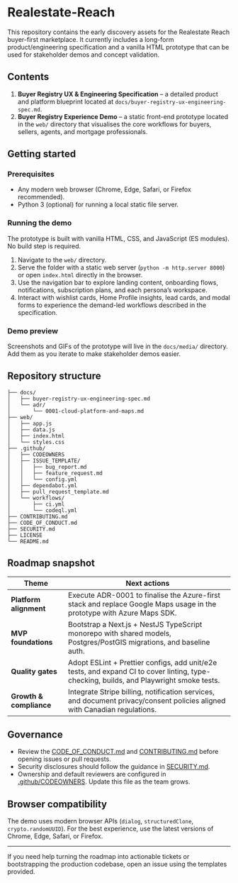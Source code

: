 # Realestate-Reach

This repository contains the early discovery assets for the Realestate Reach buyer-first marketplace. It currently includes a long-form product/engineering specification and a vanilla HTML prototype that can be used for stakeholder demos and concept validation.

## Contents

1. **Buyer Registry UX & Engineering Specification** – a detailed product and platform blueprint located at `docs/buyer-registry-ux-engineering-spec.md`.
2. **Buyer Registry Experience Demo** – a static front-end prototype located in the `web/` directory that visualises the core workflows for buyers, sellers, agents, and mortgage professionals.

## Getting started

### Prerequisites

* Any modern web browser (Chrome, Edge, Safari, or Firefox recommended).
* Python 3 (optional) for running a local static file server.

### Running the demo

The prototype is built with vanilla HTML, CSS, and JavaScript (ES modules). No build step is required.

1. Navigate to the `web/` directory.
2. Serve the folder with a static web server (`python -m http.server 8000`) or open `index.html` directly in the browser.
3. Use the navigation bar to explore landing content, onboarding flows, notifications, subscription plans, and each persona’s workspace.
4. Interact with wishlist cards, Home Profile insights, lead cards, and modal forms to experience the demand-led workflows described in the specification.

### Demo preview

Screenshots and GIFs of the prototype will live in the `docs/media/` directory. Add them as you iterate to make stakeholder demos easier.

## Repository structure

```
├── docs/
│   ├── buyer-registry-ux-engineering-spec.md
│   └── adr/
│       └── 0001-cloud-platform-and-maps.md
├── web/
│   ├── app.js
│   ├── data.js
│   ├── index.html
│   └── styles.css
├── .github/
│   ├── CODEOWNERS
│   ├── ISSUE_TEMPLATE/
│   │   ├── bug_report.md
│   │   ├── feature_request.md
│   │   └── config.yml
│   ├── dependabot.yml
│   ├── pull_request_template.md
│   └── workflows/
│       ├── ci.yml
│       └── codeql.yml
├── CONTRIBUTING.md
├── CODE_OF_CONDUCT.md
├── SECURITY.md
├── LICENSE
└── README.md
```

## Roadmap snapshot

| Theme | Next actions |
| --- | --- |
| **Platform alignment** | Execute ADR-0001 to finalise the Azure-first stack and replace Google Maps usage in the prototype with Azure Maps SDK. |
| **MVP foundations** | Bootstrap a Next.js + NestJS TypeScript monorepo with shared models, Postgres/PostGIS migrations, and baseline auth. |
| **Quality gates** | Adopt ESLint + Prettier configs, add unit/e2e tests, and expand CI to cover linting, type-checking, builds, and Playwright smoke tests. |
| **Growth & compliance** | Integrate Stripe billing, notification services, and document privacy/consent policies aligned with Canadian regulations. |

## Governance

* Review the [CODE_OF_CONDUCT.md](CODE_OF_CONDUCT.md) and [CONTRIBUTING.md](CONTRIBUTING.md) before opening issues or pull requests.
* Security disclosures should follow the guidance in [SECURITY.md](SECURITY.md).
* Ownership and default reviewers are configured in [.github/CODEOWNERS](.github/CODEOWNERS). Update this file as the team grows.

## Browser compatibility

The demo uses modern browser APIs (`dialog`, `structuredClone`, `crypto.randomUUID`). For the best experience, use the latest versions of Chrome, Edge, Safari, or Firefox.

---

If you need help turning the roadmap into actionable tickets or bootstrapping the production codebase, open an issue using the templates provided.
